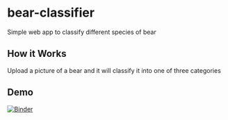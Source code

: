 # bear-classifier
 Simple web app to classify different species of bear


## How it Works
Upload a picture of a bear and it will classify it into one of three categories


## Demo
[![Binder](https://mybinder.org/badge_logo.svg)](https://mybinder.org/v2/gh/t-boeck/bear-classifier/HEAD?urlpath=voila%2Frender%2Fbear_classifier.ipynb)
